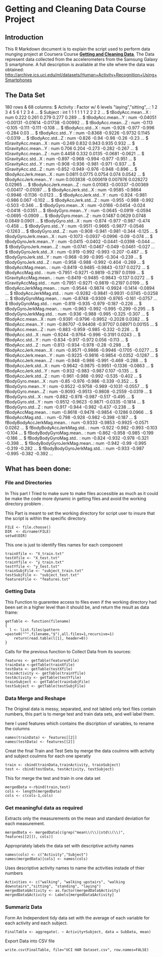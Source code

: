 Getting and Cleaning Data Course Project
========================================================


Introduction 
-------------------------
This R Markdown document is to explain the script used to perform data munging project at Coursera Course **[Getting and Cleaning Data](https://www.coursera.org/course/getdata)**, The Data represent data collected from the accelerometers from the Samsung Galaxy S smartphone. A full description is available at the site where the data was obtained: 
http://archive.ics.uci.edu/ml/datasets/Human+Activity+Recognition+Using+Smartphones 


The Data Set
-------------------------
 180 rows &  68 columns:
 $ Activity                   : Factor w/ 6 levels "laying","sitting",..: 1 2 3 4 5 6 1 2 3 4 ...
 $ Subject                    : int  1 1 1 1 1 1 2 2 2 2 ...
 $ tBodyAcc.mean...X          : num  0.222 0.261 0.279 0.277 0.289 ...
 $ tBodyAcc.mean...Y          : num  -0.04051 -0.00131 -0.01614 -0.01738 -0.00992 ...
 $ tBodyAcc.mean...Z          : num  -0.113 -0.105 -0.111 -0.111 -0.108 ...
 $ tBodyAcc.std...X           : num  -0.928 -0.977 -0.996 -0.284 0.03 ...
 $ tBodyAcc.std...Y           : num  -0.8368 -0.9226 -0.9732 0.1145 -0.0319 ...
 $ tBodyAcc.std...Z           : num  -0.826 -0.94 -0.98 -0.26 -0.23 ...
 $ tGravityAcc.mean...X       : num  -0.249 0.832 0.943 0.935 0.932 ...
 $ tGravityAcc.mean...Y       : num  0.706 0.204 -0.273 -0.282 -0.267 ...
 $ tGravityAcc.mean...Z       : num  0.4458 0.332 0.0135 -0.0681 -0.0621 ...
 $ tGravityAcc.std...X        : num  -0.897 -0.968 -0.994 -0.977 -0.951 ...
 $ tGravityAcc.std...Y        : num  -0.908 -0.936 -0.981 -0.971 -0.937 ...
 $ tGravityAcc.std...Z        : num  -0.852 -0.949 -0.976 -0.948 -0.896 ...
 $ tBodyAccJerk.mean...X      : num  0.0811 0.0775 0.0754 0.074 0.0542 ...
 $ tBodyAccJerk.mean...Y      : num  0.003838 -0.000619 0.007976 0.028272 0.02965 ...
 $ tBodyAccJerk.mean...Z      : num  0.01083 -0.00337 -0.00369 -0.00417 -0.01097 ...
 $ tBodyAccJerk.std...X       : num  -0.9585 -0.9864 -0.9946 -0.1136 -0.0123 ...
 $ tBodyAccJerk.std...Y       : num  -0.924 -0.981 -0.986 0.067 -0.102 ...
 $ tBodyAccJerk.std...Z       : num  -0.955 -0.988 -0.992 -0.503 -0.346 ...
 $ tBodyGyro.mean...X         : num  -0.0166 -0.0454 -0.024 -0.0418 -0.0351 ...
 $ tBodyGyro.mean...Y         : num  -0.0645 -0.0919 -0.0594 -0.0695 -0.0909 ...
 $ tBodyGyro.mean...Z         : num  0.1487 0.0629 0.0748 0.0849 0.0901 ...
 $ tBodyGyro.std...X          : num  -0.874 -0.977 -0.987 -0.474 -0.458 ...
 $ tBodyGyro.std...Y          : num  -0.9511 -0.9665 -0.9877 -0.0546 -0.1263 ...
 $ tBodyGyro.std...Z          : num  -0.908 -0.941 -0.981 -0.344 -0.125 ...
 $ tBodyGyroJerk.mean...X     : num  -0.1073 -0.0937 -0.0996 -0.09 -0.074 ...
 $ tBodyGyroJerk.mean...Y     : num  -0.0415 -0.0402 -0.0441 -0.0398 -0.044 ...
 $ tBodyGyroJerk.mean...Z     : num  -0.0741 -0.0467 -0.049 -0.0461 -0.027 ...
 $ tBodyGyroJerk.std...X      : num  -0.919 -0.992 -0.993 -0.207 -0.487 ...
 $ tBodyGyroJerk.std...Y      : num  -0.968 -0.99 -0.995 -0.304 -0.239 ...
 $ tBodyGyroJerk.std...Z      : num  -0.958 -0.988 -0.992 -0.404 -0.269 ...
 $ tBodyAccMag.mean..         : num  -0.8419 -0.9485 -0.9843 -0.137 0.0272 ...
 $ tBodyAccMag.std..          : num  -0.7951 -0.9271 -0.9819 -0.2197 0.0199 ...
 $ tGravityAccMag.mean..      : num  -0.8419 -0.9485 -0.9843 -0.137 0.0272 ...
 $ tGravityAccMag.std..       : num  -0.7951 -0.9271 -0.9819 -0.2197 0.0199 ...
 $ tBodyAccJerkMag.mean..     : num  -0.9544 -0.9874 -0.9924 -0.1414 -0.0894 ...
 $ tBodyAccJerkMag.std..      : num  -0.9282 -0.9841 -0.9931 -0.0745 -0.0258 ...
 $ tBodyGyroMag.mean..        : num  -0.8748 -0.9309 -0.9765 -0.161 -0.0757 ...
 $ tBodyGyroMag.std..         : num  -0.819 -0.935 -0.979 -0.187 -0.226 ...
 $ tBodyGyroJerkMag.mean..    : num  -0.963 -0.992 -0.995 -0.299 -0.295 ...
 $ tBodyGyroJerkMag.std..     : num  -0.936 -0.988 -0.995 -0.325 -0.307 ...
 $ fBodyAcc.mean...X          : num  -0.9391 -0.9796 -0.9952 -0.2028 0.0382 ...
 $ fBodyAcc.mean...Y          : num  -0.86707 -0.94408 -0.97707 0.08971 0.00155 ...
 $ fBodyAcc.mean...Z          : num  -0.883 -0.959 -0.985 -0.332 -0.226 ...
 $ fBodyAcc.std...X           : num  -0.9244 -0.9764 -0.996 -0.3191 0.0243 ...
 $ fBodyAcc.std...Y           : num  -0.834 -0.917 -0.972 0.056 -0.113 ...
 $ fBodyAcc.std...Z           : num  -0.813 -0.934 -0.978 -0.28 -0.298 ...
 $ fBodyAccJerk.mean...X      : num  -0.9571 -0.9866 -0.9946 -0.1705 -0.0277 ...
 $ fBodyAccJerk.mean...Y      : num  -0.9225 -0.9816 -0.9854 -0.0352 -0.1287 ...
 $ fBodyAccJerk.mean...Z      : num  -0.948 -0.986 -0.991 -0.469 -0.288 ...
 $ fBodyAccJerk.std...X       : num  -0.9642 -0.9875 -0.9951 -0.1336 -0.0863 ...
 $ fBodyAccJerk.std...Y       : num  -0.932 -0.983 -0.987 0.107 -0.135 ...
 $ fBodyAccJerk.std...Z       : num  -0.961 -0.988 -0.992 -0.535 -0.402 ...
 $ fBodyGyro.mean...X         : num  -0.85 -0.976 -0.986 -0.339 -0.352 ...
 $ fBodyGyro.mean...Y         : num  -0.9522 -0.9758 -0.989 -0.1031 -0.0557 ...
 $ fBodyGyro.mean...Z         : num  -0.9093 -0.9513 -0.9808 -0.2559 -0.0319 ...
 $ fBodyGyro.std...X          : num  -0.882 -0.978 -0.987 -0.517 -0.495 ...
 $ fBodyGyro.std...Y          : num  -0.9512 -0.9623 -0.9871 -0.0335 -0.1814 ...
 $ fBodyGyro.std...Z          : num  -0.917 -0.944 -0.982 -0.437 -0.238 ...
 $ fBodyAccMag.mean..         : num  -0.8618 -0.9478 -0.9854 -0.1286 0.0966 ...
 $ fBodyAccMag.std..          : num  -0.798 -0.928 -0.982 -0.398 -0.187 ...
 $ fBodyBodyAccJerkMag.mean.. : num  -0.9333 -0.9853 -0.9925 -0.0571 0.0262 ...
 $ fBodyBodyAccJerkMag.std..  : num  -0.922 -0.982 -0.993 -0.103 -0.104 ...
 $ fBodyBodyGyroMag.mean..    : num  -0.862 -0.958 -0.985 -0.199 -0.186 ...
 $ fBodyBodyGyroMag.std..     : num  -0.824 -0.932 -0.978 -0.321 -0.398 ...
 $ fBodyBodyGyroJerkMag.mean..: num  -0.942 -0.99 -0.995 -0.319 -0.282 ...
 $ fBodyBodyGyroJerkMag.std.. : num  -0.933 -0.987 -0.995 -0.382 -0.392 ...


What has been done:
-------------------------

### File and Directories 
In This part I Tried to make sure to make files accessible as much as it could be make the code more dynamic in getting files and avoid the working directory problem . 

This Part is meant to set the working directory for script user to insure that the script is within the specific directory.
```{r}
FILE <- file.choose()
DIR  <- dirname(FILE)
setwd(DIR)
```

This one is just to identify files names for each component
```{r}
trainXfile <- "X_train.txt"
testXfile <- "X_test.txt"
trainYfile <- "y_train.txt"
testYfile <- "y_test.txt"
trainSubjFile <- "subject_train.txt"
testSubjFile <- "subject_test.txt"
featuresFile <- "features.txt"
```


### Getting Data

This Function to guarentee access to files even if the working directory had been set in a higher level than it should be, and return the result as data frame:

```{r fig.width=7, fig.height=6}
getTable <- function(filename)
{
  l <- list.files(pattern =paste0("^",filename,"$"),all.files=1,recursive=1)
	return(read.table(l[1], header=0))
}
```


Calls for the previous function to Collect Data from its sources:

```{r fig.width=7, fig.height=6}
features <- getTable(featuresFile)
trainData <-getTable(trainXfile)
testData <- getTable(testXfile)
trainActivity <- getTable(trainYfile)
testActivity <- getTable(testYfile)
trainSubject <- getTable(trainSubjFile)
testSubject <- getTable(testSubjFile)
```


### Data Merge and Reshape

The Original data is messy, separated, and not labled only text files contain numbers, this part is to merge test and train data sets, and well label them. 

here I used features which contains the discription of variables, to rename the columns 
```{r}
names(trainData) <- features[[2]]
names(testData) <- features[[2]]
```
 
Creat the final Train and Test Sets by merge the data coulmns with activity and subject coulmns for each one speratly
```{r}
train <- cbind(trainData,trainActivity, trainSubject)
test <- cbind(testData, testActivity, testSubject)
```

This for merge the test and train in one data set
```{r}
mergedData <-rbind(train,test)
cols <- length(mergedData)
cols <- c(cols-1,cols)
```


### Get meaningful data as required 

Extracts only the measurements on the mean and standard deviation for each measurement.
```{r}
mergedData <- mergedData[c(grep("mean\\(\\)|std\\(\\)", features[[2]]), cols)]
```

Appropriately labels the data set with descriptive activity names
```{r}
names(cols) <- c("Activity","Subject")
names(mergedData)[cols] <- names(cols)
```

Uses descriptive activity names to name the activities instade of thier numbers
```{r}
Activities <- c("walking", "walking upstairs", "walking downstairs","sitting", "standing", "laying")
mergedData$Activity <- as.factor(mergedData$Activity)
mergedData$Activity <- Labels[mergedData$Activity]
```

### Summariz Data
Form An Independent tidy data set with the average of each variable for each activity and each subject.
```{r}
FinalTable <- aggregate(. ~ Activity+Subject, data = SubData, mean)
```


Export Data into CSV file
```{r}
write.csv(FinalTable, file="UCI HAR Dataset.csv", row.names=FALSE)
```
